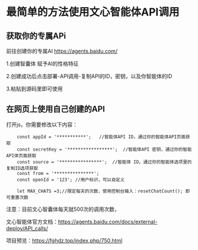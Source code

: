# 最简单的方法使用文心智能体API调用



## 获取你的专属APi
前往创建你的专属AI https://agents.baidu.com/

1.创建智囊体 赋予AI的性格特征

2.创建成功后点击部署-API调用-复制API的ID，密钥，以及你智能体的ID

3.粘贴到源码里即可使用


## 在网页上使用自己创建的API

打开js，你需要修改以下内容：

        const appId = '***********';   //智能体API ID，通过你的智能体API页面获取
        const secretKey = '*****************';  //智能体API 密钥，通过你的智能API体页面获取
        const source = '****************';  //智能体 ID，通过你的智能体选项里的复制ID选项获取
        const from = '***************';
        const openId = '123'; //用户标识，可以自定义

        let MAX_CHATS =3;//限定每天的次数，使用控制台输入：resetChatCount(); 即可重置次数


注意：目前文心智囊体每天就500次的调用次数，

文心智能体官方文档：https://agents.baidu.com/docs/external-deploy/API_calls/


项目预览：https://fghdz.top/index.php/750.html

